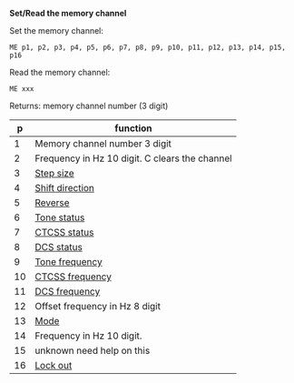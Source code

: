 __Set/Read the memory channel__


Set the memory channel:

	ME p1, p2, p3, p4, p5, p6, p7, p8, p9, p10, p11, p12, p13, p14, p15, p16

Read the memory channel:

	ME xxx
	
Returns: memory channel number (3 digit)

|p|function|
|---|---|
|1|Memory channel number 3 digit
|2|Frequency in Hz 10 digit. C clears the channel
|3|[Step size](/tables/step_size.md)
|4|[Shift direction](/tables/shift.md)
|5|[Reverse](/tables/status.md)
|6|[Tone status](/tables/status.md)
|7|[CTCSS status](/tables/status.md)
|8|[DCS status](/tables/status.md)
|9|[Tone frequency](/tables/tone_ctcss.md)
|10|[CTCSS frequency](/tables/tone_ctcss.md)
|11|[DCS frequency](/tables/DCS.md)
|12|Offset frequency in Hz 8 digit
|13|[Mode](/tables/mode.md)
|14|Frequency in Hz 10 digit.
|15|unknown need help on this
|16|[Lock out](/tables/status.md)
